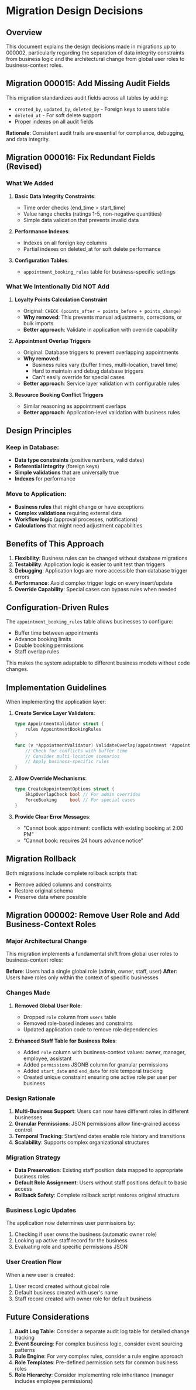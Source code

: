 # Migration Design Decisions

## Overview
This document explains the design decisions made in migrations up to 000002, particularly regarding the separation of data integrity constraints from business logic and the architectural change from global user roles to business-context roles.

## Migration 000015: Add Missing Audit Fields
This migration standardizes audit fields across all tables by adding:
- `created_by`, `updated_by`, `deleted_by` - Foreign keys to users table
- `deleted_at` - For soft delete support
- Proper indexes on all audit fields

**Rationale**: Consistent audit trails are essential for compliance, debugging, and data integrity.

## Migration 000016: Fix Redundant Fields (Revised)

### What We Added
1. **Basic Data Integrity Constraints**:
   - Time order checks (end_time > start_time)
   - Value range checks (ratings 1-5, non-negative quantities)
   - Simple data validation that prevents invalid data

2. **Performance Indexes**:
   - Indexes on all foreign key columns
   - Partial indexes on deleted_at for soft delete performance

3. **Configuration Tables**:
   - `appointment_booking_rules` table for business-specific settings

### What We Intentionally Did NOT Add

1. **Loyalty Points Calculation Constraint**
   - Original: `CHECK (points_after = points_before + points_change)`
   - **Why removed**: This prevents manual adjustments, corrections, or bulk imports
   - **Better approach**: Validate in application with override capability

2. **Appointment Overlap Triggers**
   - Original: Database triggers to prevent overlapping appointments
   - **Why removed**: 
     - Business rules vary (buffer times, multi-location, travel time)
     - Hard to maintain and debug database triggers
     - Can't easily override for special cases
   - **Better approach**: Service layer validation with configurable rules

3. **Resource Booking Conflict Triggers**
   - Similar reasoning as appointment overlaps
   - **Better approach**: Application-level validation with business rules

## Design Principles

### Keep in Database:
- **Data type constraints** (positive numbers, valid dates)
- **Referential integrity** (foreign keys)
- **Simple validations** that are universally true
- **Indexes** for performance

### Move to Application:
- **Business rules** that might change or have exceptions
- **Complex validations** requiring external data
- **Workflow logic** (approval processes, notifications)
- **Calculations** that might need adjustment capabilities

## Benefits of This Approach

1. **Flexibility**: Business rules can be changed without database migrations
2. **Testability**: Application logic is easier to unit test than triggers
3. **Debugging**: Application logs are more accessible than database trigger errors
4. **Performance**: Avoid complex trigger logic on every insert/update
5. **Override Capability**: Special cases can bypass rules when needed

## Configuration-Driven Rules

The `appointment_booking_rules` table allows businesses to configure:
- Buffer time between appointments
- Advance booking limits
- Double booking permissions
- Staff overlap rules

This makes the system adaptable to different business models without code changes.

## Implementation Guidelines

When implementing the application layer:

1. **Create Service Layer Validators**:
   ```go
   type AppointmentValidator struct {
       rules AppointmentBookingRules
   }
   
   func (v *AppointmentValidator) ValidateOverlap(appointment *Appointment) error {
       // Check for conflicts with buffer time
       // Consider multi-location scenarios
       // Apply business-specific rules
   }
   ```

2. **Allow Override Mechanisms**:
   ```go
   type CreateAppointmentOptions struct {
       SkipOverlapCheck bool // For admin overrides
       ForceBooking     bool // For special cases
   }
   ```

3. **Provide Clear Error Messages**:
   - "Cannot book appointment: conflicts with existing booking at 2:00 PM"
   - "Cannot book: requires 24 hours advance notice"

## Migration Rollback

Both migrations include complete rollback scripts that:
- Remove added columns and constraints
- Restore original schema
- Preserve data where possible

## Migration 000002: Remove User Role and Add Business-Context Roles

### Major Architectural Change
This migration implements a fundamental shift from global user roles to business-context roles:

**Before**: Users had a single global role (admin, owner, staff, user)
**After**: Users have roles only within the context of specific businesses

### Changes Made

1. **Removed Global User Role**:
   - Dropped `role` column from `users` table
   - Removed role-based indexes and constraints
   - Updated application code to remove role dependencies

2. **Enhanced Staff Table for Business Roles**:
   - Added `role` column with business-context values: owner, manager, employee, assistant
   - Added `permissions` JSONB column for granular permissions
   - Added `start_date` and `end_date` for role temporal tracking
   - Created unique constraint ensuring one active role per user per business

### Design Rationale

1. **Multi-Business Support**: Users can now have different roles in different businesses
2. **Granular Permissions**: JSON permissions allow fine-grained access control
3. **Temporal Tracking**: Start/end dates enable role history and transitions
4. **Scalability**: Supports complex organizational structures

### Migration Strategy

- **Data Preservation**: Existing staff position data mapped to appropriate business roles
- **Default Role Assignment**: Users without staff positions default to basic access
- **Rollback Safety**: Complete rollback script restores original structure

### Business Logic Updates

The application now determines user permissions by:
1. Checking if user owns the business (automatic owner role)
2. Looking up active staff record for the business
3. Evaluating role and specific permissions JSON

### User Creation Flow

When a new user is created:
1. User record created without global role
2. Default business created with user's name
3. Staff record created with owner role for default business

## Future Considerations

1. **Audit Log Table**: Consider a separate audit log table for detailed change tracking
2. **Event Sourcing**: For complex business logic, consider event sourcing patterns
3. **Rule Engine**: For very complex rules, consider a rule engine approach
4. **Role Templates**: Pre-defined permission sets for common business roles
5. **Role Hierarchy**: Consider implementing role inheritance (manager includes employee permissions)